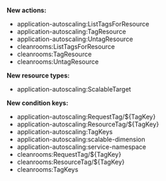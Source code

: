 **New actions:**

- application-autoscaling:ListTagsForResource
- application-autoscaling:TagResource
- application-autoscaling:UntagResource
- cleanrooms:ListTagsForResource
- cleanrooms:TagResource
- cleanrooms:UntagResource

**New resource types:**

- application-autoscaling:ScalableTarget

**New condition keys:**

- application-autoscaling:RequestTag/${TagKey}
- application-autoscaling:ResourceTag/${TagKey}
- application-autoscaling:TagKeys
- application-autoscaling:scalable-dimension
- application-autoscaling:service-namespace
- cleanrooms:RequestTag/${TagKey}
- cleanrooms:ResourceTag/${TagKey}
- cleanrooms:TagKeys
